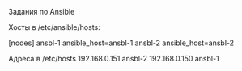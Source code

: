 Задания по Ansible

Хосты в /etc/ansible/hosts:

[nodes]
ansbl-1 ansible_host=ansbl-1 
ansbl-2 ansible_host=ansbl-2

Адреса в /etc/hosts 
192.168.0.151   ansbl-2 
192.168.0.150   ansbl-1
